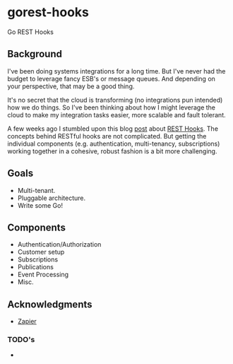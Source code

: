 gorest-hooks
============

Go REST Hooks

## Background

I've been doing systems integrations for a long time.  But I've never had the budget to leverage fancy ESB's
or message queues.  And depending on your perspective, that may be a good thing.

It's no secret that the cloud is transforming (no integrations pun intended) how we do things.  So I've been 
thinking about how I might leverage the cloud to make my integration tasks easier, more scalable and fault
tolerant.

A few weeks ago I stumbled upon this blog [post](https://zapier.com/engineering/introducing-resthooksorg/) about [REST Hooks](http://resthooks.org/).  The concepts behind 
RESTful hooks are not complicated. But getting the individual components (e.g. authentication, multi-tenancy,
subscriptions) working together in a cohesive, robust fashion is a bit more challenging.

## Goals 

* Multi-tenant. 
* Pluggable architecture.
* Write some Go!

## Components 

* Authentication/Authorization
* Customer setup
* Subscriptions
* Publications
* Event Processing
* Misc.

## Acknowledgments

* [Zapier](https://zapier.com/)

### TODO's

* 
